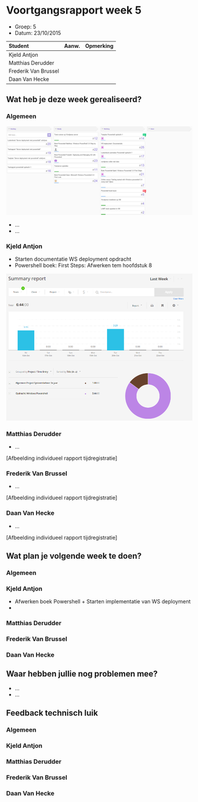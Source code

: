 # Voortgangsrapport week 5

* Groep: 5
* Datum: 23/10/2015

| Student  | Aanw. | Opmerking |
| :---     | :---  | :---      |
| Kjeld Antjon |       |           |
| Matthias Derudder |       |           |
| Frederik Van Brussel |       |           |
| Daan Van Hecke |       |           |

## Wat heb je deze week gerealiseerd?

### Algemeen

![Huboard week 4](./Screenshots/huboardWeek5.png)

* ...
* ...



### Kjeld Antjon

* Starten documentatie WS deployment opdracht
* Powershell boek: First Steps: Afwerken tem hoofdstuk 8

![kjeld week4](./Screenshots/kjeldweek5.png)

### Matthias Derudder

* ...

[Afbeelding individueel rapport tijdregistratie]

### Frederik Van Brussel

* ...

[Afbeelding individueel rapport tijdregistratie]

### Daan Van Hecke

* ...

[Afbeelding individueel rapport tijdregistratie]

## Wat plan je volgende week te doen?

### Algemeen
### Kjeld Antjon

* Afwerken boek Powershell + Starten implementatie van WS deployment
* 
### Matthias Derudder
### Frederik Van Brussel
### Daan Van Hecke

## Waar hebben jullie nog problemen mee?

* ...
* ...

## Feedback technisch luik

### Algemeen

### Kjeld Antjon
### Matthias Derudder
### Frederik Van Brussel
### Daan Van Hecke

